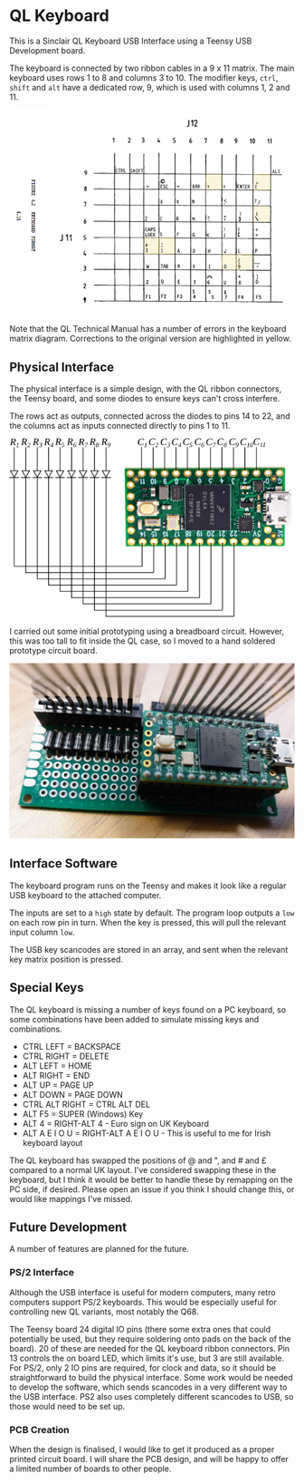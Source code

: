 # QL Keyboard

This is a Sinclair QL Keyboard USB Interface using a Teensy USB Development board.

The keyboard is connected by two ribbon cables in a 9 x 11 matrix. The main keyboard uses rows 1 to 8 and columns 3 to 10. The modifier keys, `ctrl`, `shift` and `alt` have a dedicated row, 9, which is used with columns 1, 2 and 11.

![QL Keyboard matrix](ql_keyboard_matrix.png)

Note that the QL Technical Manual has a number of errors in the keyboard matrix diagram. Corrections to the original version are highlighted in yellow.

## Physical Interface

The physical interface is a simple design, with the QL ribbon connectors, the Teensy board, and some diodes to ensure keys can't cross interfere.

The rows act as outputs, connected across the diodes to pins 14 to 22, and the columns act as inputs connected directly to pins 1 to 11.

![QL Keyboard Interface Circuit Diagram](ql_keyboard_circuit.png)

I carried out some initial prototyping using a breadboard circuit. However, this was too tall to fit inside the QL case, so I moved to a hand soldered prototype circuit board.

![QL Keyboard Circuit Board](ql_keyboard_prototype.jpg)

## Interface Software

The keyboard program runs on the Teensy and makes it look like a regular USB keyboard to the attached computer.

The inputs are set to a `high` state by default. The program loop outputs a `low` on each row pin in turn. When the key is pressed, this will pull the relevant input column `low`.

The USB key scancodes are stored in an array, and sent when the relevant key matrix position is pressed.

## Special Keys

The QL keyboard is missing a number of keys found on a PC keyboard, so some combinations have been added to simulate missing keys and combinations.

- CTRL LEFT = BACKSPACE
- CTRL RIGHT = DELETE
- ALT LEFT = HOME
- ALT RIGHT = END
- ALT UP = PAGE UP
- ALT DOWN = PAGE DOWN
- CTRL ALT RIGHT = CTRL ALT DEL
- ALT F5 = SUPER (Windows) Key
- ALT 4 = RIGHT-ALT 4 - Euro sign on UK Keyboard
- ALT A E I O U = RIGHT-ALT A E I O U - This is useful to me for Irish keyboard layout

The QL keyboard has swapped the positions of @ and ", and # and £ compared to a normal UK layout. I've considered swapping these in the keyboard, but I think it would be better to handle these by remapping on the PC side, if desired. Please open an issue if you think I should change this, or would like mappings I've missed.

## Future Development

A number of features are planned for the future.

### PS/2 Interface

Although the USB interface is useful for modern computers, many retro computers support PS/2 keyboards. This would be especially useful for controlling new QL variants, most notably the Q68.

The Teensy board 24 digital IO pins (there some extra ones that could potentially be used, but they require soldering onto pads on the back of the board). 20 of these are needed for the QL keyboard ribbon connectors. Pin 13 controls the on board LED, which limits it's use, but 3 are still available. For PS/2, only 2 IO pins are required, for clock and data, so it should be straightforward to build the physical interface. Some work would be needed to develop the software, which sends scancodes in a very different way to the USB interface. PS2 also uses completely different scancodes to USB, so those would need to be set up.

### PCB Creation

When the design is finalised, I would like to get it produced as a proper printed circuit board. I will share the PCB design, and will be happy to offer a limited number of boards to other people.
